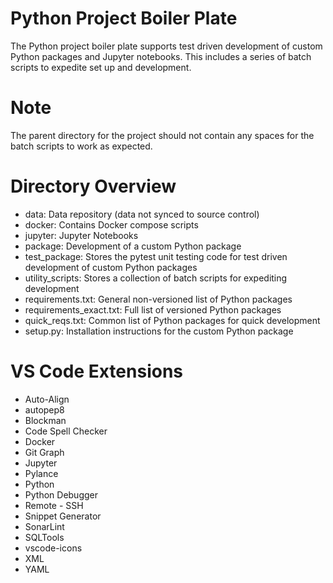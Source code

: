 # Python Project Boiler Plate
The Python project boiler plate supports test driven development of custom Python packages and Jupyter notebooks. This includes a series of batch scripts to expedite set up and development.

# Note
The parent directory for the project should not contain any spaces for the batch scripts to work as expected.

# Directory Overview
* data: Data repository (data not synced to source control)
* docker: Contains Docker compose scripts
* jupyter: Jupyter Notebooks
* package: Development of a custom Python package
* test_package: Stores the pytest unit testing code for test driven development of custom Python packages
* utility_scripts: Stores a collection of batch scripts for expediting development
* requirements.txt: General non-versioned list of Python packages
* requirements_exact.txt: Full list of versioned Python packages
* quick_reqs.txt: Common list of Python packages for quick development
* setup.py: Installation instructions for the custom Python package

# VS Code Extensions
* Auto-Align
* autopep8
* Blockman
* Code Spell Checker
* Docker
* Git Graph
* Jupyter
* Pylance
* Python
* Python Debugger
* Remote - SSH
* Snippet Generator
* SonarLint
* SQLTools
* vscode-icons
* XML
* YAML
